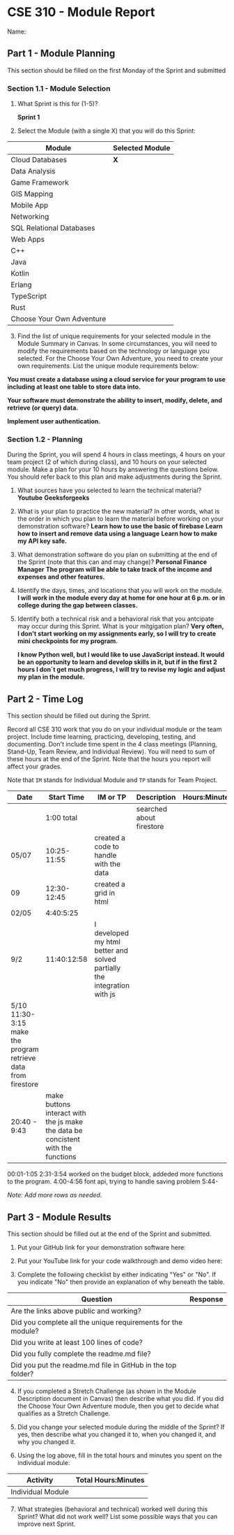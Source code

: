 # CSE 310 - Module Report

Name:

## Part 1 - Module Planning

This section should be filled on the first Monday of the Sprint and submitted

### Section 1.1 - Module Selection

1. What Sprint is this for (1-5)? 

    __Sprint 1__

2. Select the Module (with a single X) that you will do this Sprint:

|Module                   |Selected Module|
|-------------------------|---------------|
|Cloud Databases          |     __X__     |
|Data Analysis            |               |
|Game Framework           |               |
|GIS Mapping              |               |
|Mobile App               |               |
|Networking               |               |
|SQL Relational Databases |               |
|Web Apps                 |               |
|C++                      |               |
|Java                     |               |
|Kotlin                   |               |
|Erlang                   |               |
|TypeScript               |               |
|Rust                     |               |
|Choose Your Own Adventure|               |

3. Find the list of unique requirements for your selected module in the Module Summary in Canvas.  In some circumstances, you will need to modify the requirements based on the technology or language you selected.  For the Choose Your Own Adventure, you need to create your own requirements.  List the unique module requirements below:

__You must create a database using a cloud service for your program to use including at least one table to store data into.__

__Your software must demonstrate the ability to insert, modify, delete, and retrieve (or query) data.__

__Implement user authentication.__

### Section 1.2 - Planning

During the Sprint, you will spend 4 hours in class meetings, 4 hours on your team project (2 of which during class), and 10 hours on your selected module.  Make a plan for your 10 hours by answering the questions below.  You should refer back to this plan and make adjustments during the Sprint.

1. What sources have you selected to learn the technical material?
    __Youtube__
    __Geeksforgeeks__

2. What is your plan to practice the new material?  In other words, what is the order in which you plan to learn the material before working on your demonstration software?
    __Learn how to use the basic of firebase__
    __Learn how to insert and remove data using a language__
    __Learn how to make my API key safe.__


3. What demonstration software do you plan on submitting at the end of the Sprint (note that this can and may change)?
    __Personal Finance Manager__
    __The program will be able to take track of the income and expenses and other features.__

4. Identify the days, times, and locations that you will work on the module.
    __I will work in the module every day at home for one hour at 6 p.m. or in college during the gap between classes.__

5. Identify both a technical risk and a behavioral risk that you antcipate may occur during this Sprint.  What is your mitgigation plan?
    __Very often, I don't start working on my assignments early, so I will try to create mini checkpoints for my program.__

   __I know Python well, but I would like to use JavaScript instead. It would be an opportunity to learn and develop skills in it, but if in the first 2 hours I don´t get much progress, I will try to revise my logic and adjust my plan in the module.__


## Part 2 - Time Log

This section should be filled out during the Sprint. 

Record all CSE 310 work that you do on your individual module or the team project.  Include time learning, practicing, developing, testing, and documenting.  Don't include time spent in the 4 class meetings (Planning, Stand-Up, Team Review, and Individual Review).  You will need to sum of these hours at the end of the Sprint. Note that the hours you report will affect your grades.

Note that `IM` stands for Individual Module and `TP` stands for Team Project.  

|Date      |Start Time|IM or TP|Description                                 |Hours:Minutes|
|----------|----------|--------|--------------------------------------------|-------------|
|          | 1:00 total         |        |  searched about firestore                                          |             |
|   05/07       | 10:25-11:55         |  created a code to handle with the data      |                                            |             |
|     09     |  12:30-12:45        |   created a grid in html     |                                            |             |
|   02/05       | 4:40:5:25         |        |                                            |             |
|    9/2      |   11:40:12:58       |   I developed my html better and solved partially the integration with js     |          
5/10   11:30-3:15     make the program retrieve data from firestore                                  |             |
|   20:40 - 9:43      |  make buttons interact with the js make the data be concistent with the functions         |        |                                            |             |
00:01-1:05
2:31-3:54  worked on the budget block, addeded more functions to the program.
4:00-4:56  font api, trying to handle saving problem
5:44-

_Note: Add more rows as needed._


## Part 3 - Module Results

This section should be filled out at the end of the Sprint and submitted.

1. Put your GitHub link for your demonstration software here: 

2. Put your YouTube link for your code walkthrough and demo video here:

3. Complete the following checklist by either indicating "Yes" or "No". If you indicate "No" then provide an explanation of why beneath the table.

|Question                                                    |Response|
|------------------------------------------------------------|--------|
|Are the links above public and working?                     |        |
|Did you complete all the unique requirements for the module?|        |
|Did you write at least 100 lines of code?                   |        |
|Did you fully complete the readme.md file?                  |        |
|Did you put the readme.md file in GitHub in the top folder? |        |

4. If you completed a Stretch Challenge (as shown in the Module Description document in Canvas) then describe what you did.  If you did the Choose Your Own Adventure module, then you get to decide what qualifies as a Stretch Challenge.

5. Did you change your selected module during the middle of the Sprint?  If yes, then describe what you changed it to, when you changed it, and why you changed it.

6. Using the log above, fill in the total hours and minutes you spent on the individual module:

|Activity         |Total Hours:Minutes|
|-----------------|-------------------|
|Individual Module|                   |

7. What strategies (behavioral and technical) worked well during this Sprint?  What did not work well?  List some possible ways that you can improve next Sprint.

